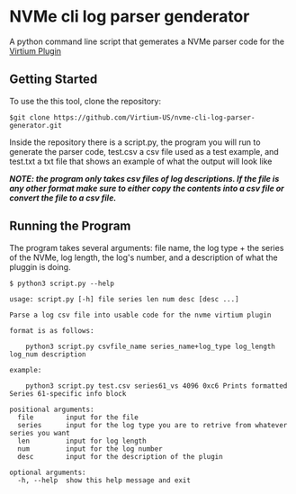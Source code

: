 # NVMe cli log parser genderator

A python command line script that gemerates a NVMe parser code for the [Virtium Plugin](https://github.com/Virtium-US/nvme-cli/tree/master/plugins/virtium)

## Getting Started

To use the this tool, clone the repository:
```
$git clone https://github.com/Virtium-US/nvme-cli-log-parser-generator.git
```

Inside the repository there is a script.py, the program you will run to generate the parser code, test.csv a csv file used as a test example, and test.txt a txt file that shows an example of what the output will look like

***NOTE: the program only takes csv files of log descriptions. If the file is any other format make sure to either copy the contents into a csv file or convert the file to a csv file.***

## Running the Program

The program takes several arguments: file name, the log type + the series of the NVMe, log length, the log's number, and a description of what the pluggin is doing.

```
$ python3 script.py --help

usage: script.py [-h] file series len num desc [desc ...]

Parse a log csv file into usable code for the nvme virtium plugin

format is as follows:

	python3 script.py csvfile_name series_name+log_type log_length log_num description

example:

	python3 script.py test.csv series61_vs 4096 0xc6 Prints formatted Series 61-specific info block

positional arguments:
  file        input for the file
  series      input for the log type you are to retrive from whatever series you want
  len         input for log length
  num         input for the log number
  desc        input for the description of the plugin

optional arguments:
  -h, --help  show this help message and exit
```

